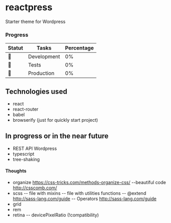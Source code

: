 # reactpress

Starter theme for Wordpress

### Progress

| Statut  | Tasks | Percentage |
| ------------- | ------------- | ------------- |
| 🚧   | Development  | 0% |
| 🚧   | Tests  | 0% |
| 🚧   | Production  | 0% |

## Technologies used
- react
- react-router
- babel
- browserify (just for quickly start project)

## In progress or in the near future
- REST API Wordpress
- typescript
- tree-shaking

#### Thoughts
- organize https://css-tricks.com/methods-organize-css/
--beautiful code http://csscomb.com/
- scss
-- file with mixins
-- file with utilities functions
-- @extend http://sass-lang.com/guide
-- Operators http://sass-lang.com/guide
- grid
- rem
- retina
-- devicePixelRatio (!compatibility)
